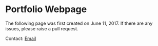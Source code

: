 # Portfolio Webpage

The following page was first created on June 11, 2017.
If there are any issues, please raise a pull request.

Contact:
[Email](mailto:14it103.adithya@nitk.edu.in)
